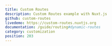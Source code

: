 ```yaml
---
title: Custom Routes
description: Custom Routes example with Nuxt.js
github: custom-routes
livedemo: https://custom-routes.nuxtjs.org
documentation: /guide/routing#dynamic-routes
category: customization
position: 203
---
```

